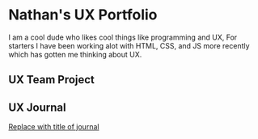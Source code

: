# Nathan's UX Portfolio

I am a cool dude who likes cool things like programming and UX, For starters I have been working alot with HTML, CSS, and JS more recently which has gotten me thinking about UX. 

## UX Team Project



## UX Journal

[Replace with title of journal](j01/)
